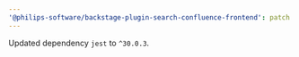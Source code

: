 ```yaml
---
'@philips-software/backstage-plugin-search-confluence-frontend': patch
---
```


Updated dependency `jest` to `^30.0.3`.
